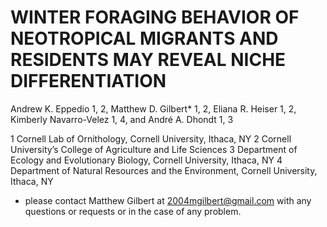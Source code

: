 # WINTER FORAGING BEHAVIOR OF NEOTROPICAL MIGRANTS AND RESIDENTS MAY REVEAL NICHE DIFFERENTIATION

Andrew K. Eppedio 1, 2, Matthew D. Gilbert* 1, 2, Eliana R. Heiser 1, 2, Kimberly Navarro-Velez 1, 4,  and André A. Dhondt 1, 3 

1 Cornell Lab of Ornithology, Cornell University, Ithaca, NY  2 Cornell University’s College of Agriculture and Life Sciences 3 Department of Ecology and Evolutionary Biology, Cornell University, Ithaca, NY  4 Department of Natural Resources and the Environment, Cornell University, Ithaca, NY

* please contact Matthew Gilbert at 2004mgilbert@gmail.com with any questions or requests or in the case of any problem. 
